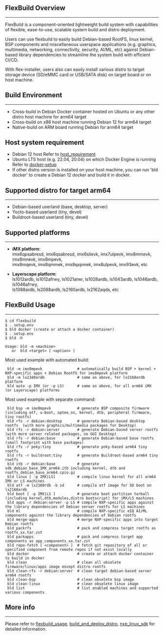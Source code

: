 ## FlexBuild Overview
---------------------
FlexBuild is a component-oriented lightweight build system with capabilities
of flexible, ease-to-use, scalable system build and distro deployment.

Users can use flexbuild to easily build Debian-based RootFS, linux kernel, BSP
components and miscellaneous userspace applications (e.g. graphics, multimedia,
networking, connectivity, security, AI/ML, etc) against Debian-based library
dependencies to streamline the system build with efficient CI/CD.

With flex-installer, users also can easily install various distro to target storage
device (SD/eMMC card or USB/SATA disk) on target board or on host machine.


## Build Environment
--------------------
- Cross-build in Debian Docker container hosted on Ubuntu or any other distro host machine for arm64 target
- Cross-build on x86 host machine running Debian 12 for arm64 target
- Native-build on ARM board running Debian for arm64 target

## Host system requirement
- Debian 12 host
  Refer to [host_requirement](docs/host_requirement.md)
- Ubuntu LTS host (e.g. 22.04, 20.04) on which Docker Engine is running
  Refer to [docker-setup](docs/FAQ-docker-setup.md)
- If other distro version is installed on your host machine, you can run 'bld docker' to create a Debian 12 docker and build it in docker.


## Supported distro for target arm64
------------------------------------------
- Debian-based userland    (base, desktop, server)
- Yocto-based userland     (tiny, devel)
- Buildroot-based userland (tiny, devel)


## Supported platforms
----------------------
- __iMX platform__:  
imx6qpsabresd, imx6qsabresd, imx6sllevk, imx7ulpevk, imx8mmevk, imx8mnevk, imx8mpevk,  
imx8mqevk, imx8qmmek, imx8qxpmek, imx8ulpevk, imx93evk, etc

- __Layerscape platform__:  
ls1012ardb, ls1012afrwy, ls1021atwr, ls1028ardb, ls1043ardb, ls1046ardb, ls1046afrwy,  
ls1088ardb, ls2088ardb, ls2160ardb, lx2162aqds, etc


## FlexBuild Usage
------------------

```
$ cd flexbuild
$ . setup.env
$ bld docker (create or attach a docker container)
$ . setup.env
$ bld -h

Usage: bld -m <machine>
   or  bld <target> [ <option> ]
```

Most used example with automated build:
```
 bld -m imx8mpevk                # automatically build BSP + kernel + NXP-specific apps + Debian RootFS for imx8mpevk platform
 bld -m lx2160ardb               # same as above, for lx2160ardb platform
 bld auto -p IMX (or -p LS)      # same as above, for all arm64 iMX (or Layerscape) platforms
```

Most used example with separate command:
```
 bld bsp -m imx8mpevk            # generate BSP composite firmware (including atf, u-boot, optee_os, kernel, dtb, peripheral firmware, tiny rootfs)
 bld rfs -r debian:desktop       # generate Debian-based desktop rootfs  (with more graphics/multimedia packages for Desktop)
 bld rfs -r debian:server        # generate Debian-based server rootfs   (with more server related packages, no GUI Desktop)
 bld rfs -r debian:base          # generate Debian-based base rootfs     (small footprint with base packages)
 bld rfs -r poky:tiny            # generate poky-based arm64 tiny rootfs
 bld rfs -r buildroot:tiny       # generate Buildroot-based arm64 tiny rootfs
 bld itb -r debian:base          # generate sdk_debian_base_IMX_arm64.itb including kernel, dtb and rootfs_debian_base_arm64.cpio.gz
 bld linux [ -p IMX|LS]          # compile linux kernel for all arm64 IMX or LS machines
 bld atf -m lx2160rdb -b sd      # compile atf image for SD boot on lx2160ardb
 bld boot [ -p IMX|LS ]          # generate boot partition tarball (including kernel,dtb,modules,distro bootscript) for iMX/LS machines
 bld apps -r debian:server -p LS # compile NXP-specific apps against the library dependencies of Debian server rootfs for LS machines
 bld ml                          # compile NXP-specific eIQ AI/ML components against the library dependencies of Debian rootfs
 bld merge-apps                  # merge NXP-specific apps into target Debian rootfs
 bld packrfs                     # pack and compress target rootfs as rootfs_xx.tar.zst
 bld packapps                    # pack and compress target app components as app_components_xx.tar.zst
 bld repo-fetch [ <component> ]  # fetch git repository of all or specified component from remote repos if not exist locally
 bld docker                      # create or attach docker container to build in docker
 bld clean                       # clean all obsolete firmware/linux/apps image except distro rootfs
 bld clean-rfs -r debian:server  # clean target debian-based server arm64 rootfs
 bld clean-bsp                   # clean obsolete bsp image
 bld clean-linux                 # clean obsolete linux image
 bld list                        # list enabled machines and supported various components
```

## More info
------------
Please refer to [flexbuild_usage](docs/flexbuild_usage.md), [build_and_deploy_distro](docs/build_and_deploy_distro.md), [nxp_linux_sdk](docs/nxp_linux_sdk.md) for detailed information.
